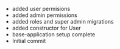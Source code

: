 - added user permisions
- added admin permissions
- added roles and super admin migrations
- added constructor for User
- base-application setup complete
- Initial commit
